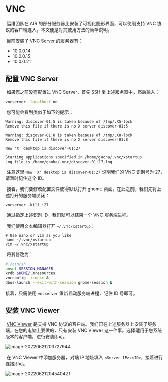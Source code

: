 # VNC

​	运维团队在 AIR 的部分服务器上安装了可视化图形界面，可以使用支持 VNC 协议的客户端连入。本文便是对其使用方法的简单说明。

​	目前安装了 VNC Server 的服务器有：

+ 10.0.0.14
+ 10.0.0.15
+ 10.0.0.21

## 配置 VNC Server

​	如果您之前没有配置过 VNC Server，首先 SSH 到上述服务器中，然后输入：

```bash
vncserver -localhost no
```

​	您可能会看到类似于如下的提示：

```
Warning: discover-01:5 is taken because of /tmp/.X5-lock
Remove this file if there is no X server discover-01:5

Warning: discover-01:8 is taken because of /tmp/.X8-lock
Remove this file if there is no X server discover-01:8

New 'X' desktop is discover-01:27

Starting applications specified in /home/gaoha/.vnc/xstartup
Log file is /home/gaoha/.vnc/discover-01:27.log
```

​	注意这里 `New 'X' desktop is discover-01:27` 说明我们的 VNC 识别号为 27，请暂时记住这个 ID。

​	接着，我们要修改配置文件使得默认打开 gnome 桌面。在此之前，我们先将上述打开的服务端关闭：

```
vncserver -kill :27
```

​	通过指定上述识别 ID，我们就可以结束一个 VNC 服务端进程。

​	我们使用文本编辑器打开 `~/.vnc/xstartup`：

```
# Use nano or vim as you like
nano ~/.vnc/xstartup
vim ~/.vnc/xstartup
```

​	将其修改为：

```bash
#!/bin/sh
unset SESSION_MANAGER
xrdb $HOME/.Xresources
vncconfig -iconic &
dbus-launch --exit-with-session gnome-session &
```

接着，只需使用 `vncserver` 重新启动服务端进程，记住 ID 号即可。

## 安装 VNC Viewer

​	[VNC Viewer](https://www.realvnc.com/en/connect/download/viewer/) 是支持 VNC 协议的客户端。我们已在上述服务器上安装了服务端，在您的电脑上要做的，只有安装 VNC Viewer 这一件事。选择适用于您系统版本的客户端，进行安装即可。

![image-20220621203727944](https://s2.loli.net/2022/06/21/sOVNyLbw18fBWQe.png)

​	在 VNC Viewer 中添加服务器，对端 IP 地址填入 `<Server IP>:<ID>`，接着进行连接即可。

![image-20220621204540421](https://s2.loli.net/2022/06/21/mKHLszABZICoFp9.png)